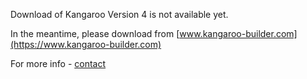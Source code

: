 
Download of Kangaroo Version 4 is not available yet.

In the meantime, please download from [www.kangaroo-builder.com](https://www.kangaroo-builder.com) 

For more info - [contact](contact.md)


